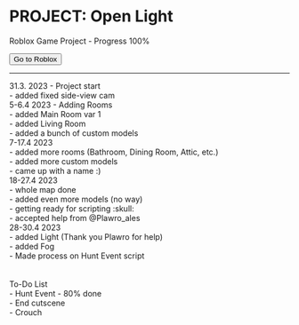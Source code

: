 # PROJECT: Open Light
Roblox Game Project - Progress 100%
<form action="https://www.roblox.com/games/12990580350/Project-Open-Light">
    <input type="submit" value="Go to Roblox" />
</form>
<hr>
31.3. 2023 - Project start<br>
- added fixed side-view cam<br>
5-6.4 2023 - Adding Rooms<br>
- added Main Room var 1<br>
- added Living Room<br>
- added a bunch of custom models<br>
7-17.4 2023<br>
- added more rooms (Bathroom, Dining Room, Attic, etc.)<br>
- added more custom models<br>
- came up with a name :)<br>
18-27.4 2023<br>
- whole map done<br>
- added even more models (no way)<br>
- getting ready for scripting  :skull:<br>
- accepted help from @Plawro_ales<br>
28-30.4 2023<br>
- added Light (Thank you Plawro for help)<br>
- added Fog<br>
- Made process on Hunt Event script<br>
<br>
<br>
To-Do List<br>
- Hunt Event - 80% done<br>
- End cutscene<br>
- Crouch<br>
